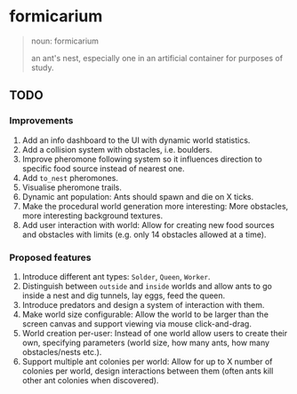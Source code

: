 # formicarium


> noun: formicarium
>
> an ant's nest, especially one in an artificial container for purposes of study.

## TODO

### Improvements
1. Add an info dashboard to the UI with dynamic world statistics.
1. Add a collision system with obstacles, i.e. boulders.
1. Improve pheromone following system so it influences direction to specific food source instead of nearest one.
1. Add `to_nest` pheromones.
1. Visualise pheromone trails.
1. Dynamic ant population: Ants should spawn and die on X ticks.
1. Make the procedural world generation more interesting: More obstacles, more interesting background textures.
1. Add user interaction with world: Allow for creating new food sources and obstacles with limits (e.g. only 14 obstacles allowed at a time).

### Proposed features
1. Introduce different ant types: `Solder`, `Queen`, `Worker`.
1. Distinguish between `outside` and `inside` worlds and allow ants to go inside a nest and dig tunnels, lay eggs, feed the queen.
1. Introduce predators and design a system of interaction with them.
1. Make world size configurable: Allow the world to be larger than the screen canvas and support viewing via mouse click-and-drag.
1. World creation per-user: Instead of one world allow users to create their own, specifying parameters (world size, how many ants, how many obstacles/nests etc.).
1. Support multiple ant colonies per world: Allow for up to X number of colonies per world, design interactions between them (often ants kill other ant colonies when discovered).
